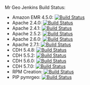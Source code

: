 Mr Geo Jenkins Build Status:

* Amazon EMR 4.5.0: [![Build Status](http://jenkins.dgis-dev.com:8080/job/mrgeo-opensource-aws/badge/icon)](http://jenkins.dgis-dev.com:8080/job/mrgeo-opensource-aws/)
* Apache 2.4.0: [![Build Status](http://jenkins.dgis-dev.com:8080/job/mrgeo-opensource-apache240/badge/icon)](http://jenkins.dgis-dev.com:8080/job/mrgeo-opensource-apache240/)
* Apache 2.4.1: [![Build Status](http://jenkins.dgis-dev.com:8080/job/mrgeo-opensource-apache241/badge/icon)](http://jenkins.dgis-dev.com:8080/job/mrgeo-opensource-apache241/)
* Apache 2.5.2: [![Build Status](http://jenkins.dgis-dev.com:8080/job/mrgeo-opensource-apache252/badge/icon)](http://jenkins.dgis-dev.com:8080/job/mrgeo-opensource-apache252/)
* Apache 2.6.0: [![Build Status](http://jenkins.dgis-dev.com:8080/job/mrgeo-opensource-apache260/badge/icon)](http://jenkins.dgis-dev.com:8080/job/mrgeo-opensource-apache260/)
* Apache 2.7.1: [![Build Status](http://jenkins.dgis-dev.com:8080/job/mrgeo-opensource-apache271/badge/icon)](http://jenkins.dgis-dev.com:8080/job/mrgeo-opensource-apache271/)
* CDH 5.4.8: [![Build Status](http://jenkins.dgis-dev.com:8080/job/mrgeo-opensource-cdh5.4.8-yarn/badge/icon)](http://jenkins.dgis-dev.com:8080/job/mrgeo-opensource-cdh5.4.8-yarn/)
* CDH 5.5.2: [![Build Status](http://jenkins.dgis-dev.com:8080/job/mrgeo-opensource-cdh5.5.2-yarn/badge/icon)](http://jenkins.dgis-dev.com:8080/job/mrgeo-opensource-cdh5.5.2-yarn/)
* CDH 5.6.0: [![Build Status](http://jenkins.dgis-dev.com:8080/job/mrgeo-opensource-cdh5.6.0-yarn/badge/icon)](http://jenkins.dgis-dev.com:8080/job/mrgeo-opensource-cdh5.6.0-yarn/)
* CDH 5.7.0: [![Build Status](http://jenkins.dgis-dev.com:8080/job/mrgeo-opensource-cdh5.7.0-yarn/badge/icon)](http://jenkins.dgis-dev.com:8080/job/mrgeo-opensource-cdh5.7.0-yarn/)
* RPM Creation: [![Build Status](http://jenkins.dgis-dev.com:8080/job/mrgeo-opensource-aws-rpm/badge/icon)](http://jenkins.dgis-dev.com:8080/job/mrgeo-opensource-aws-rpm)
* PIP pymrgeo: [![Build Status](http://jenkins.dgis-dev.com:8080/job/pymrgeo-build/badge/icon)](http://jenkins.dgis-dev.com:8080/job/pymrgeo-build/)
